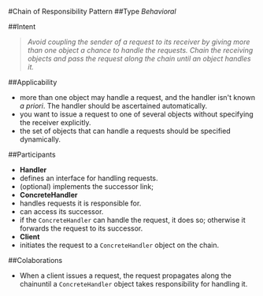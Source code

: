 #Chain of Responsibility Pattern
##Type
*Behavioral*

##Intent
> *Avoid coupling the sender of a request to its receiver by giving more than one object a chance to handle the requests. Chain the receiving objects and pass the request along the chain until an object handles it.*

##Applicability
- more than one object may handle a request, and the handler isn't known *a priori*. The handler should be ascertained automatically.
- you want to issue a request to one of several objects without specifying the receiver explicitly.
- the set of objects that can handle a requests should be specified dynamically.

##Participants
- **Handler**
 - defines an interface for handling requests.
 - (optional) implements the successor link;
- **ConcreteHandler**
 - handles requests it is responsible for.
 - can access its successor.
 - if the `ConcreteHandler` can handle the request, it does so; otherwise it forwards the request to its successor.
- **Client**
 - initiates the request to a `ConcreteHandler` object on the chain.
 
##Colaborations
- When a client issues a request, the request propagates along the chainuntil a `ConcreteHandler` object takes responsibility for handling it.
